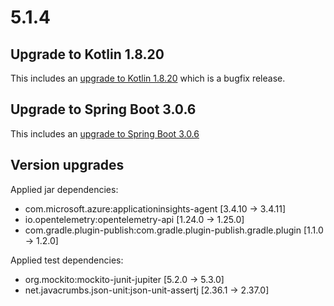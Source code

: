 # 5.1.4

## Upgrade to Kotlin 1.8.20

This includes an [upgrade to Kotlin 1.8.20](https://github.com/JetBrains/kotlin/releases/tag/v1.8.20) which is a bugfix release.

## Upgrade to Spring Boot 3.0.6

This includes an [upgrade to Spring Boot 3.0.6](https://github.com/spring-projects/spring-boot/releases/tag/v3.0.6)

## Version upgrades

Applied jar dependencies:
- com.microsoft.azure:applicationinsights-agent [3.4.10 -> 3.4.11]
- io.opentelemetry:opentelemetry-api [1.24.0 -> 1.25.0]
- com.gradle.plugin-publish:com.gradle.plugin-publish.gradle.plugin [1.1.0 -> 1.2.0]

Applied test dependencies:
- org.mockito:mockito-junit-jupiter [5.2.0 -> 5.3.0]
- net.javacrumbs.json-unit:json-unit-assertj [2.36.1 -> 2.37.0]
